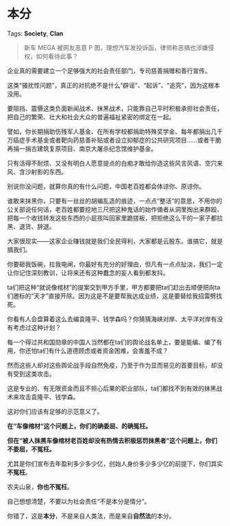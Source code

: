 # 本分

Tags: **Society**, **Clan**

> 新车 MEGA 被网友恶意 P 图，理想汽车发投诉函，律师称恶搞也涉嫌侵权，如何看待此事？



企业真的需要建立一个足够强大的社会责任部门，专司慈善捐赠和善行宣传。

这类“骚扰性问题”，真正的对抗绝不是什么“辟谣”、“起诉”、“追究”，因为这根本没用。

要阻挡、震慑这类负面新闻战术、抹黑战术，只能靠自己平时积极承担社会责任，把自己的繁荣、壮大和社会大众的普遍福祉紧密的绑定在一起。

譬如，你长期捐助伤残军人基金、在所有学校都捐助特殊奖学金、每年都捐出几千万癌症手术基金或者靶向药慈善补贴或者设立抑郁症的公共研究项目……或者干脆再捐一捐古建筑复原项目、南京大屠杀纪念馆维护基金。

只有活得不耐烦、又没有明白人愿意提点的白痴才敢给你造这些风言风语、空穴来风、含沙射影的东西。

别说你没问题，就算你真的有什么问题，中国老百姓都会体谅你、原谅你。

谁敢来抹黑你，只要有一丝丝的胡编乱造的痕迹，一点点“整活”的意思，不用你的公关部说任何话，老百姓都要挖地三尺把这种鬼话的始作俑者从洞里掏出来群殴、把每一个收钱转发这些东西的小屁孩叫回家里跪搓板，把拒绝这么干的一家子都拉黑、退货、辞退。

大家很现实——这家企业赚钱就是我们全民得利，大家都是云股东。谁搞它，就是搞我们。

你要砸我饭碗，拉我电闸，你最好有充分的好理由，但凡有一点点扯淡，我们一定让你记住深刻教训，让将来还有这种蠢念的妄人看到都发抖。

ta们把这种“就说像棺材”的提案交到甲方手里，甲方都要把ta们赶出去顺便把向ta们邀标的“天才”直接开除。因为这是不是要帮我达成业绩，这是要替给我招雷劈找死。

你看有人会盘算着这么去编袁隆平、钱学森吗？你猜猜海峡对岸、太平洋对岸有没有考虑过这种计划？

每一个得过共和国勋章的中国人当然都在ta们的舆论战名单上，要是能编、编了有用，你还怕ta们有什么道德顾虑或者资金困难，会害羞不成？

然而这些人却对这些舆论战手段自然免疫，乃至于作为显而易见的首要目标，却没有受到这类攻击。

这是专业的、有无限资金而且不担心后果的职业部队，ta们都找不到有效的抹黑战术来攻击袁隆平、钱学森。

这对你们应该有足够的示范意义了。

**在“车像棺材“这个问题上，你们的确委屈、的确冤枉。**

**但在“被人抹黑车像棺材老百姓却没有热情去积极惩罚抹黑者”这个问题上，你们不委屈，不冤枉。**

尤其是你们宣布去年盈利多少多少亿，创始人身价多少多少亿的前提下，你们其实**不冤枉**。

农夫山泉，**你也不冤枉**。

自己想想清楚，不要以为社会责任“不是本分是情分”。

你错了，这是**本分**，不是来自人类法，而是来自**自然法**的本分。



